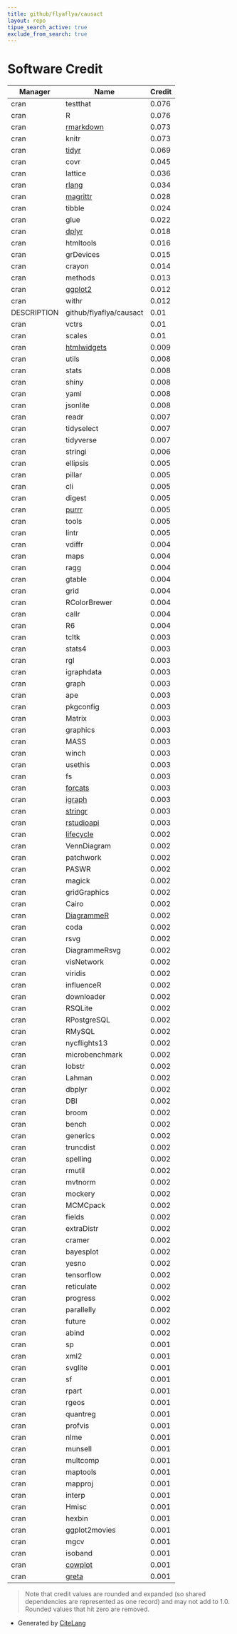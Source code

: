 ```yaml
---
title: github/flyaflya/causact
layout: repo
tipue_search_active: true
exclude_from_search: true
---
```

# Software Credit

|Manager|Name|Credit|
|-------|----|------|
|cran|testthat|0.076|
|cran|R|0.076|
|cran|[rmarkdown](https://github.com/rstudio/rmarkdown)|0.073|
|cran|knitr|0.073|
|cran|[tidyr](https://tidyr.tidyverse.org)|0.069|
|cran|covr|0.045|
|cran|lattice|0.036|
|cran|[rlang](https://rlang.r-lib.org)|0.034|
|cran|[magrittr](https://magrittr.tidyverse.org)|0.028|
|cran|tibble|0.024|
|cran|glue|0.022|
|cran|[dplyr](https://dplyr.tidyverse.org)|0.018|
|cran|htmltools|0.016|
|cran|grDevices|0.015|
|cran|crayon|0.014|
|cran|methods|0.013|
|cran|[ggplot2](https://ggplot2.tidyverse.org)|0.012|
|cran|withr|0.012|
|DESCRIPTION|github/flyaflya/causact|0.01|
|cran|vctrs|0.01|
|cran|scales|0.01|
|cran|[htmlwidgets](https://github.com/ramnathv/htmlwidgets)|0.009|
|cran|utils|0.008|
|cran|stats|0.008|
|cran|shiny|0.008|
|cran|yaml|0.008|
|cran|jsonlite|0.008|
|cran|readr|0.007|
|cran|tidyselect|0.007|
|cran|tidyverse|0.007|
|cran|stringi|0.006|
|cran|ellipsis|0.005|
|cran|pillar|0.005|
|cran|cli|0.005|
|cran|digest|0.005|
|cran|[purrr](http://purrr.tidyverse.org)|0.005|
|cran|tools|0.005|
|cran|lintr|0.005|
|cran|vdiffr|0.004|
|cran|maps|0.004|
|cran|ragg|0.004|
|cran|gtable|0.004|
|cran|grid|0.004|
|cran|RColorBrewer|0.004|
|cran|callr|0.004|
|cran|R6|0.004|
|cran|tcltk|0.003|
|cran|stats4|0.003|
|cran|rgl|0.003|
|cran|igraphdata|0.003|
|cran|graph|0.003|
|cran|ape|0.003|
|cran|pkgconfig|0.003|
|cran|Matrix|0.003|
|cran|graphics|0.003|
|cran|MASS|0.003|
|cran|winch|0.003|
|cran|usethis|0.003|
|cran|fs|0.003|
|cran|[forcats](https://forcats.tidyverse.org)|0.003|
|cran|[igraph](https://igraph.org)|0.003|
|cran|[stringr](http://stringr.tidyverse.org)|0.003|
|cran|[rstudioapi](https://github.com/rstudio/rstudioapi)|0.003|
|cran|[lifecycle](https://lifecycle.r-lib.org/)|0.002|
|cran|VennDiagram|0.002|
|cran|patchwork|0.002|
|cran|PASWR|0.002|
|cran|magick|0.002|
|cran|gridGraphics|0.002|
|cran|Cairo|0.002|
|cran|[DiagrammeR](https://github.com/rich-iannone/DiagrammeR)|0.002|
|cran|coda|0.002|
|cran|rsvg|0.002|
|cran|DiagrammeRsvg|0.002|
|cran|visNetwork|0.002|
|cran|viridis|0.002|
|cran|influenceR|0.002|
|cran|downloader|0.002|
|cran|RSQLite|0.002|
|cran|RPostgreSQL|0.002|
|cran|RMySQL|0.002|
|cran|nycflights13|0.002|
|cran|microbenchmark|0.002|
|cran|lobstr|0.002|
|cran|Lahman|0.002|
|cran|dbplyr|0.002|
|cran|DBI|0.002|
|cran|broom|0.002|
|cran|bench|0.002|
|cran|generics|0.002|
|cran|truncdist|0.002|
|cran|spelling|0.002|
|cran|rmutil|0.002|
|cran|mvtnorm|0.002|
|cran|mockery|0.002|
|cran|MCMCpack|0.002|
|cran|fields|0.002|
|cran|extraDistr|0.002|
|cran|cramer|0.002|
|cran|bayesplot|0.002|
|cran|yesno|0.002|
|cran|tensorflow|0.002|
|cran|reticulate|0.002|
|cran|progress|0.002|
|cran|parallelly|0.002|
|cran|future|0.002|
|cran|abind|0.002|
|cran|sp|0.001|
|cran|xml2|0.001|
|cran|svglite|0.001|
|cran|sf|0.001|
|cran|rpart|0.001|
|cran|rgeos|0.001|
|cran|quantreg|0.001|
|cran|profvis|0.001|
|cran|nlme|0.001|
|cran|munsell|0.001|
|cran|multcomp|0.001|
|cran|maptools|0.001|
|cran|mapproj|0.001|
|cran|interp|0.001|
|cran|Hmisc|0.001|
|cran|hexbin|0.001|
|cran|ggplot2movies|0.001|
|cran|mgcv|0.001|
|cran|isoband|0.001|
|cran|[cowplot](https://wilkelab.org/cowplot/)|0.001|
|cran|[greta](https://greta-stats.org)|0.001|


> Note that credit values are rounded and expanded (so shared dependencies are represented as one record) and may not add to 1.0. Rounded values that hit zero are removed.


- Generated by [CiteLang](https://github.com/vsoch/citelang)
